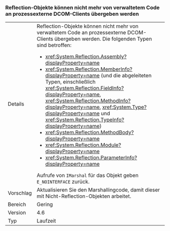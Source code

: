 ### <a name="reflection-objects-can-no-longer-be-passed-from-managed-code-to-out-of-process-dcom-clients"></a>Reflection-Objekte können nicht mehr von verwaltetem Code an prozessexterne DCOM-Clients übergeben werden

|   |   |
|---|---|
|Details|Reflection-Objekte können nicht mehr von verwaltetem Code an prozessexterne DCOM-Clients übergeben werden. Die folgenden Typen sind betroffen:<ul><li><xref:System.Reflection.Assembly?displayProperty=name></li><li><xref:System.Reflection.MemberInfo?displayProperty=name> (und die abgeleiteten Typen, einschließlich <xref:System.Reflection.FieldInfo?displayProperty=name>, <xref:System.Reflection.MethodInfo?displayProperty=name>, <xref:System.Type?displayProperty=name> und <xref:System.Reflection.TypeInfo?displayProperty=name>)</li><li><xref:System.Reflection.MethodBody?displayProperty=name></li><li><xref:System.Reflection.Module?displayProperty=name></li><li><xref:System.Reflection.ParameterInfo?displayProperty=name></li></ul>Aufrufe von <code>IMarshal</code> für das Objekt geben <code>E_NOINTERFACE</code> zurück.|
|Vorschlag|Aktualisieren Sie den Marshallingcode, damit dieser mit Nicht-Reflection-Objekten arbeitet.|
|Bereich|Gering|
|Version|4.6|
|Typ|Laufzeit|

